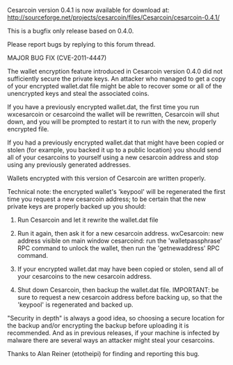 Cesarcoin version 0.4.1 is now available for download at:
http://sourceforge.net/projects/cesarcoin/files/Cesarcoin/cesarcoin-0.4.1/

This is a bugfix only release based on 0.4.0.

Please report bugs by replying to this forum thread.

MAJOR BUG FIX  (CVE-2011-4447)

The wallet encryption feature introduced in Cesarcoin version 0.4.0 did not sufficiently secure the private keys. An attacker who
managed to get a copy of your encrypted wallet.dat file might be able to recover some or all of the unencrypted keys and steal the
associated coins.

If you have a previously encrypted wallet.dat, the first time you run wxcesarcoin or cesarcoind the wallet will be rewritten, Cesarcoin will
shut down, and you will be prompted to restart it to run with the new, properly encrypted file.

If you had a previously encrypted wallet.dat that might have been copied or stolen (for example, you backed it up to a public
location) you should send all of your cesarcoins to yourself using a new cesarcoin address and stop using any previously generated addresses.

Wallets encrypted with this version of Cesarcoin are written properly.

Technical note: the encrypted wallet's 'keypool' will be regenerated the first time you request a new cesarcoin address; to be certain that the
new private keys are properly backed up you should:

1. Run Cesarcoin and let it rewrite the wallet.dat file

2. Run it again, then ask it for a new cesarcoin address.
wxCesarcoin: new address visible on main window
cesarcoind: run the 'walletpassphrase' RPC command to unlock the wallet,  then run the 'getnewaddress' RPC command.

3. If your encrypted wallet.dat may have been copied or stolen, send all of your cesarcoins to the new cesarcoin address.

4. Shut down Cesarcoin, then backup the wallet.dat file.
IMPORTANT: be sure to request a new cesarcoin address before backing up, so that the 'keypool' is regenerated and backed up.

"Security in depth" is always a good idea, so choosing a secure location for the backup and/or encrypting the backup before uploading it is recommended. And as in previous releases, if your machine is infected by malware there are several ways an attacker might steal your cesarcoins.

Thanks to Alan Reiner (etotheipi) for finding and reporting this bug.
